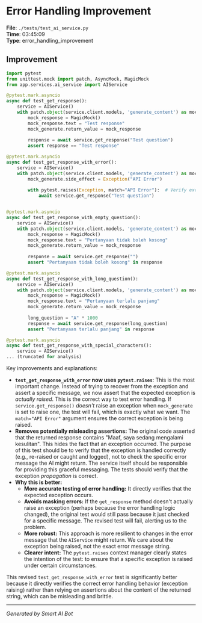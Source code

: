 # Error Handling Improvement

**File**: `./tests/test_ai_service.py`  
**Time**: 03:45:09  
**Type**: error_handling_improvement

## Improvement

```python
import pytest
from unittest.mock import patch, AsyncMock, MagicMock
from app.services.ai_service import AIService

@pytest.mark.asyncio
async def test_get_response():
    service = AIService()
    with patch.object(service.client.models, 'generate_content') as mock_generate:
        mock_response = MagicMock()
        mock_response.text = "Test response"
        mock_generate.return_value = mock_response
        
        response = await service.get_response("Test question")
        assert response == "Test response"

@pytest.mark.asyncio
async def test_get_response_with_error():
    service = AIService()
    with patch.object(service.client.models, 'generate_content') as mock_generate:
        mock_generate.side_effect = Exception("API Error")
        
        with pytest.raises(Exception, match="API Error"):  # Verify exception raised
            await service.get_response("Test question")


@pytest.mark.asyncio
async def test_get_response_with_empty_question():
    service = AIService()
    with patch.object(service.client.models, 'generate_content') as mock_generate:
        mock_response = MagicMock()
        mock_response.text = "Pertanyaan tidak boleh kosong"
        mock_generate.return_value = mock_response
        
        response = await service.get_response("")
        assert "Pertanyaan tidak boleh kosong" in response

@pytest.mark.asyncio
async def test_get_response_with_long_question():
    service = AIService()
    with patch.object(service.client.models, 'generate_content') as mock_generate:
        mock_response = MagicMock()
        mock_response.text = "Pertanyaan terlalu panjang"
        mock_generate.return_value = mock_response
        
        long_question = "A" * 1000
        response = await service.get_response(long_question)
        assert "Pertanyaan terlalu panjang" in response

@pytest.mark.asyncio
async def test_get_response_with_special_characters():
    service = AIService()
... (truncated for analysis)
```

Key improvements and explanations:

* **`test_get_response_with_error` now uses `pytest.raises`**: This is the most important change. Instead of trying to recover from the exception and assert a specific message, we now assert that the expected exception is *actually raised*. This is the correct way to test error handling.  If `service.get_response()` *doesn't* raise an exception when `mock_generate` is set to raise one, the test will fail, which is exactly what we want.  The `match="API Error"` argument ensures the correct exception is being raised.
* **Removes potentially misleading assertions:** The original code asserted that the returned response contains "Maaf, saya sedang mengalami kesulitan". This hides the fact that an exception occurred.  The purpose of this test should be to verify that the exception is handled correctly (e.g., re-raised or caught and logged), not to check the specific error message the AI might return.  The service itself should be responsible for providing this graceful messaging.  The tests should verify that the exception *propagation* is correct.
* **Why this is better:**
    * **More accurate testing of error handling:**  It directly verifies that the expected exception occurs.
    * **Avoids masking errors:** If the `get_response` method doesn't actually raise an exception (perhaps because the error handling logic changed), the original test would still pass because it just checked for a specific message. The revised test will fail, alerting us to the problem.
    * **More robust:** This approach is more resilient to changes in the error message that the `AIService` might return. We care about the exception being raised, not the exact error message string.
    * **Clearer intent:** The `pytest.raises` context manager clearly states the intention of the test: to ensure that a specific exception is raised under certain circumstances.

This revised `test_get_response_with_error` test is significantly better because it directly verifies the correct error handling behavior (exception raising) rather than relying on assertions about the content of the returned string, which can be misleading and brittle.

---
*Generated by Smart AI Bot*
